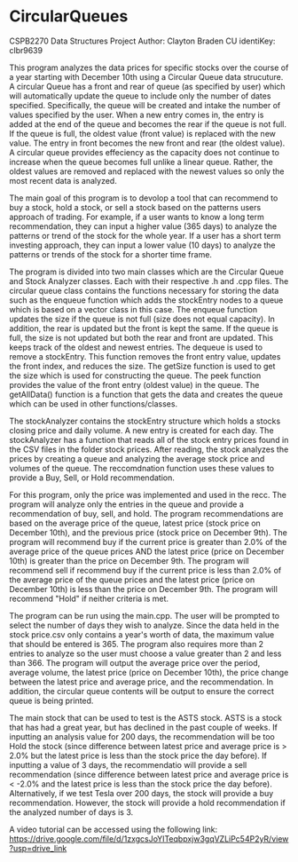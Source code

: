 # CircularQueues
CSPB2270 Data Structures Project
Author: Clayton Braden
CU identiKey: clbr9639

This program analyzes the data prices for specific stocks over the course of a year starting with December 10th using a Circular Queue data strucuture. A circular Queue has a front and rear of queue (as specified by user) which will automatically update the queue to include only the number of dates specified. Specifically, the queue will be created and intake the number of values specified by the user. When a new entry comes in, the entry is added at the end of the queue and becomes the rear if the queue is not full. If the queue is full, the oldest value (front value) is replaced with the new value. The entry in front becomes the new front and rear (the oldest value). A circular queue provides effeciency as the capacity does not continue to increase when the queue becomes full unlike a linear queue. Rather, the oldest values are removed and replaced with the newest values so only the most recent data is analyzed.

The main goal of this program is to devolop a tool that can recommend to buy a stock, hold a stock, or sell a stock based on the patterns users approach of trading. For example, if a user wants to know a long term recommendation, they can input a higher value (365 days) to analyze the patterns or trend of the stock for the whole year. If a user has a short term investing approach, they can input a lower value (10 days) to analyze the patterns or trends of the stock for a shorter time frame.

The program is divided into two main classes which are the Circular Queue and Stock Analyzer classes. Each with their respective .h and .cpp files. The circular queue class contains the functions necessary for storing the data such as the enqueue function which adds the stockEntry nodes to a queue which is based on a vector class in this case. The enqueue function updates the size if the queue is not full (size does not equal capacity). In addition, the rear is updated but the front is kept the same. If the queue is full, the size is not updated but both the rear and front are updated. This keeps track of the oldest and newest entries. The dequeue is used to remove a stockEntry. This function removes the front entry value, updates the front index, and reduces the size. The getSize function is used to get the size which is used for constructing the queue. The peek function provides the value of the front entry (oldest value) in the queue. The getAllData() function is a function that gets the data and creates the queue which can be used in other functions/classes.

The stockAnalyzer contains the stockEntry structure which holds a stocks closing price and daily volume. A new entry is created for each day. The stockAnalyzer has a function that reads all of the stock entry prices found in the CSV files in the folder stock prices. After reading, the stock analyzes the prices by creating a queue and analyzing the average stock price and volumes of the queue. The reccomdnation function uses these values to provide a Buy, Sell, or Hold recommendation.

For this program, only the price was implemented and used in the recc. The program will analyze only the entries in the queue and provide a recommendation of buy, sell, and hold. The program recommendations are based on the average price of the queue, latest price (stock price on December 10th), and the previous price (stock price on December 9th). The program will recommend buy if the current price is greater than 2.0% of the average price of the queue prices AND the latest price (price on December 10th) is greater than the price on December 9th. The program will recommend sell if recommend buy if the current price is less than 2.0% of the average price of the queue prices and the latest price (price on December 10th) is less than the price on December 9th. The program will recommend "Hold" if neither criteria is met.

The program can be run using the main.cpp. The user will be prompted to select the number of days they wish to analyze. Since the data held in the stock price.csv only contains a year's worth of data, the maximum value that should be entered is 365. The program also requires more than 2 entries to analyze so the user must choose a value greater than 2 and less than 366. The program will output the average price over the period, average volume, the latest price (price on December 10th), the price change between the latest price and average price, and the recommendation. In addition, the circular queue contents will be output to ensure the correct queue is being printed.

The main stock that can be used to test is the ASTS stock. ASTS is a stock that has had a great year, but has declined in the past couple of weeks. If inputting an analysis value for 200 days, the recommendation will be too Hold the stock (since difference between latest price and average price is > 2.0% but the latest price is less than the stock price the day before). If inputting a value of 3 days, the recommendatio will provide a sell recommendation (since difference between latest price and average price is < -2.0% and the latest price is less than the stock price the day before). Alternatively, if we test Tesla over 200 days, the stock will provide a buy recommendation. However, the stock will provide a hold recommendation if the analyzed number of days is 3.

A video tutorial can be accessed using the following link: https://drive.google.com/file/d/1zxgcsJoYITeqbpxjw3gqVZLiPc54P2yR/view?usp=drive_link
